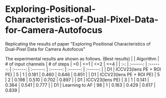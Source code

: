 # Exploring-Positional-Characteristics-of-Dual-Pixel-Data-for-Camera-Autofocus
Replicating the results of paper "Exploring Positional Characteristics of Dual-Pixel Data for Camera Autofocus"

The experimental results are shown as follows. (Best results)
| | Algorithm | # of input channels | # of steps | =0 | <=1 | <=2 | <=4 |
| :-: | :------: | :------: | :------: | :------: | :------: | :------: | :------: |
| D1 | ICCV23(lens PE + ROI PE) | 5 | 1 | 0.181 | 0.460 | 0.646 | 0.851 |
| D1 | ICCV23(lens PE + ROI PE) | 5 | 2 | 0.198 | 0.510 | 0.702 | 0.897 |
| D1 | ICCV23(lens PE) | 3 | 1 | 0.141 | 0.364 | 0.541 | 0.777 |
| D1 | Learning to AF | 98 | 1 | 0.163 | 0.429 | 0.617 | 0.839 |


